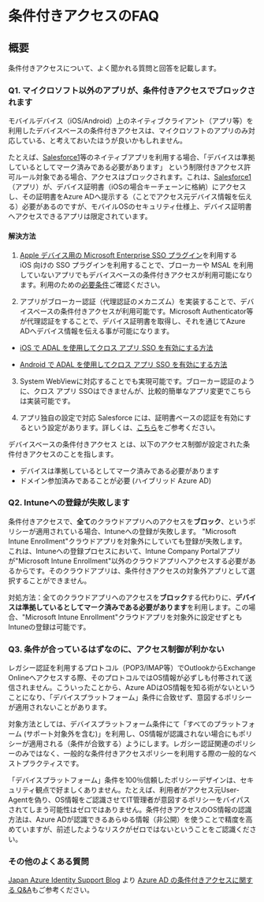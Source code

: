 # 条件付きアクセスのFAQ

## 概要
条件付きアクセスについて、よく聞かれる質問と回答を記載します。


### Q1. マイクロソフト以外のアプリが、条件付きアクセスでブロックされます
モバイルデバイス（iOS/Android）上のネイティブクライアント（アプリ等）を利用したデバイスベースの条件付きアクセスは、マイクロソフトのアプリのみ対応している、と考えておいたほうが良いかもしれません。  
  
たとえば、[Salesforce1](https://itunes.apple.com/us/app/salesforce/id404249815?mt=8)等のネイティブアプリを利用する場合、「デバイスは準拠しているとしてマーク済みである必要があります」 という制限付きアクセス許可ルール対象である場合、アクセスはブロックされます。これは、[Salesforce1](https://itunes.apple.com/us/app/salesforce/id404249815?mt=8)（アプリ）が、デバイス証明書（iOSの場合キーチェーンに格納）にアクセスし、その証明書をAzure ADへ提示する（ことでアクセス元デバイス情報を伝える）必要があるのですが、モバイルOSのセキュリティ仕様上、デバイス証明書へアクセスできるアプリは限定されています。  
  
#### 解決方法
1. [Apple デバイス用の Microsoft Enterprise SSO プラグイン](https://docs.microsoft.com/ja-jp/azure/active-directory/develop/apple-sso-plugin)を利用する  
iOS 向けの SSO プラグインを利用することで、ブローカーや MSAL を利用していないアプリでもデバイスベースの条件付きアクセスが利用可能になります。利用のための[必要条件](https://docs.microsoft.com/ja-jp/azure/active-directory/develop/apple-sso-plugin#requirements)ご確認ください。

2. アプリがブローカー認証（代理認証のメカニズム）を実装することで、デバイスベースの条件付きアクセスが利用可能です。Microsoft Authenticator等が代理認証をすることで、デバイス証明書を取得し、それを通じてAzure ADへデバイス情報を伝える事が可能になります。  
* [iOS で ADAL を使用してクロス アプリ SSO を有効にする方法](https://docs.microsoft.com/ja-jp/azure/active-directory/develop/active-directory-sso-ios)

* [Android で ADAL を使用してクロス アプリ SSO を有効にする方法](https://docs.microsoft.com/ja-jp/azure/active-directory/develop/active-directory-sso-android)

3. System WebViewに対応することでも実現可能です。ブローカー認証のように、クロス アプリ SSOはできませんが、比較的簡単なアプリ変更でこちらは実装可能です。

4. アプリ独自の設定で対応
Salesforce には、証明書ベースの認証を有効にするという設定があります。詳しくは、[こちら](https://help.salesforce.com/articleView?id=000340176&language=ja&type=1&mode=1)をご参考ください。


デバイスベースの条件付きアクセス とは、以下のアクセス制御が設定された条件付きアクセスのことを指します。
* デバイスは準拠しているとしてマーク済みである必要があります
* ドメイン参加済みであることが必要 (ハイブリッド Azure AD) 


### Q2. Intuneへの登録が失敗します
条件付きアクセスで、**全て**のクラウドアプリへのアクセスを**ブロック**、というポリシーが適用されている場合、Intuneへの登録が失敗します。
"Microsoft Intune Enrollment"クラウドアプリを対象外にしていても登録が失敗します。  
これは、Intuneへの登録プロセスにおいて、Intune Company Portalアプリが"Microsoft Intune Enrollment"以外のクラウドアプリへアクセスする必要があるからです。そのクラウドアプリは、条件付きアクセスの対象外アプリとして選択することができません。

対処方法：全てのクラウドアプリへのアクセスを**ブロック**する代わりに、**デバイスは準拠しているとしてマーク済みである必要があります**を利用します。この場合、"Microsoft Intune Enrollment"クラウドアプリを対象外に設定せずともIntuneの登録は可能です。

### Q3. 条件が合っているはずなのに、アクセス制御が利かない
レガシー認証を利用するプロトコル（POP3/IMAP等）でOutlookからExchange Onlineへアクセスする際、そのプロトコルではOS情報が必ずしも付帯されて送信されません。こういったことから、Azure ADはOS情報を知る術がないということになり、「デバイスプラットフォーム」条件に合致せず、意図するポリシーが適用されないことがあります。

対象方法としては、デバイスプラットフォーム条件にて「すべてのプラットフォーム (サポート対象外を含む)」を利用し、OS情報が認識されない場合にもポリシーが適用される（条件が合致する）ようにします。レガシー認証関連のポリシーのみではなく、一般的な条件付きアクセスポリシーを利用する際の一般的なベストプラクティスです。

「デバイスプラットフォーム」条件を100％信頼したポリシーデザインは、セキュリティ観点で好ましくありません。たとえば、利用者がアクセス元User-Agentを偽り、OS情報をご認識させてIT管理者が意図するポリシーをバイパスされてしまう可能性はゼロではありません。条件付きアクセスのOS情報の認識方法は、Azure ADが認識できるあらゆる情報（非公開）を使うことで精度を高めていますが、前述したようなリスクがゼロではないということをご認識ください。

### その他のよくある質問

[Japan Azure Identity Support Blog](https://blogs.technet.microsoft.com/jpazureid/) より [Azure AD の条件付きアクセスに関する Q&A](https://blogs.technet.microsoft.com/jpazureid/2017/12/04/conditional-access-qa/)もご参考ください。
